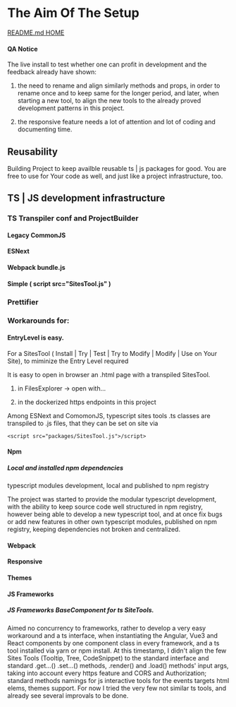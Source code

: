 # The Aim Of The Setup

[README.md HOME](./../../README.md)





#### QA Notice

The live install to test whether one can profit in development and the feedback already have shown:

1. the need to rename and align similarly methods and props, in order to rename once and to keep same for the longer period, and later, when starting a new tool, to align the new tools to the already proved development patterns in this project. 

2. the responsive feature needs a lot of attention and lot of coding and documenting time. 




## Reusability

Building Project to keep availble reusable ts | js packages for good. You are free to use for Your code as well, and just like a project infrastructure, too.




## TS | JS development infrastructure 

### TS Transpiler conf and ProjectBuilder

#### Legacy CommonJS
#### ESNext
#### Webpack bundle.js
#### Simple ( script src="SitesTool.js" )


### Prettifier



### Workarounds for:


#### EntryLevel is easy.

For a SitesTool ( Install | Try | Test | Try to Modify | Modify | Use on Your Site), to miminize the Entry Level required


It is easy to open in browser an .html page with a transpiled SitesTool.

1. in FilesExplorer -> open with... 

2. in the dockerized https endpoints in this project


Among ESNext and ComomonJS, typescript sites tools .ts classes are transpiled to .js files, that they can be set on site via 

```
<script src="packages/SitesTool.js">/script> 
```





#### Npm

##### Local and installed npm dependencies

typescript modules development, local and published to npm registry

The project was started to provide the modular typescript development,
with the ability to keep source code well structured in npm registry,
however being able to develop a new typescript tool,
and at once fix bugs or add new features in other own typescript modules, published on npm registry,
keeping dependencies not broken and centralized.



#### Webpack

#### Responsive

#### Themes

#### JS Frameworks

##### JS Frameworks BaseComponent for ts SiteTools.

Aimed no concurrency to frameworks, rather to develop a very easy workaround and a ts interface, when instantiating the Angular, Vue3 and React components by one component class in every framework, and a ts tool installed via yarn or npm install. At this timestamp, I didn't align the few Sites Tools (Tooltip, Tree, CodeSnippet) to the standard interface and standard .get...() .set...() methods, .render() and .load() methods' input args, taking into account every https feature and CORS and Authorization; standard methods namings for js interactive tools for the events targets html elems, themes support. For now I tried the very few not similar ts tools, and already see several improvals to be done. 














